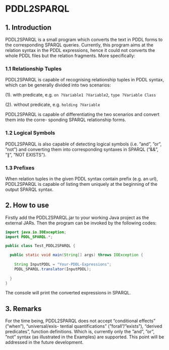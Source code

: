 # PDDL2SPARQL

## 1. Introduction
PDDL2SPARQL is a small program which converts the text in PDDL forms to the corresponding SPARQL queries. Currently, this program aims at the relation syntax in the PDDL expressions, hence it could not converts the whole PDDL files but the relation fragments. More specifically:

### 1.1 Relationship Tuples
PDDL2SPARQL is capable of recognising relationship tuples in PDDL syntax, which can be generally divided into two scenarios:

(1). with predicate, e.g. ``` on ?Variable1 ?Variable2 ```, ``` type ?Variable Class ```

(2). without predicate, e.g. ``` holding ?Variable ```

PDDL2SPARQL is capable of differentiating the two scenarios and convert them into the corre- sponding SPARQL relationship forms.

### 1.2 Logical Symbols
PDDL2SPARQL is also capable of detecting logical symbols (i.e. ”and”, ”or”, ”not”) and converting them into corresponding syntaxes in SPARQL (”&&”, ”∥”, ”NOT EXISTS”).

### 1.3 Prefixes
When relation tuples in the given PDDL syntax contain prefix (e.g. an url), PDDL2SPARQL is capable of listing them uniquely at the beginning of the output SPARQL syntax.



## 2. How to use
Firstly add the PDDL2SPARQL.jar to your working Java project as the external JARs. Then the program can be invoked by the following codes:

```java
import java.io.IOException; 
import PDDL_SPARQL.*;

public class Test_PDDL2SPARQL {

  public static void main(String[] args) throws IOException {
  
    String InputPDDL = "Your-PDDL-Expressions";
    PDDL_SPARQL.translator(InputPDDL); 
    
  }
}
```

The console will print the converted expressions in SPARQL.

## 3. Remarks
For the time being, PDDL2SPARQL does not accept “conditional effects” (”when”), “universal/exis- tential quantifications” (”forall”/”exists”), “derived predicates”, function definitions. Which is, currently only the ”and”, ”or”, ”not” syntax (as illustrated in the Examples) are supported. This point will be addressed in the future development.
